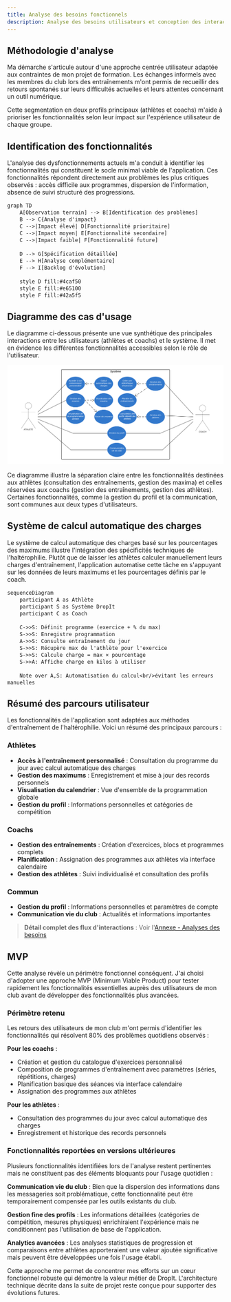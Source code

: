 ```yaml
---
title: Analyse des besoins fonctionnels
description: Analyse des besoins utilisateurs et conception des interactions pour DropIt
---
```


## Méthodologie d'analyse

Ma démarche s'articule autour d'une approche centrée utilisateur adaptée aux contraintes de mon projet de formation. Les échanges informels avec les membres du club lors des entraînements m'ont permis de recueillir des retours spontanés sur leurs difficultés actuelles et leurs attentes concernant un outil numérique.

Cette segmentation en deux profils principaux (athlètes et coachs) m'aide à prioriser les fonctionnalités selon leur impact sur l'expérience utilisateur de chaque groupe.

## Identification des fonctionnalités

L'analyse des dysfonctionnements actuels m'a conduit à identifier les fonctionnalités qui constituent le socle minimal viable de l'application. Ces fonctionnalités répondent directement aux problèmes les plus critiques observés : accès difficile aux programmes, dispersion de l'information, absence de suivi structuré des progressions.

```mermaid
graph TD
    A[Observation terrain] --> B[Identification des problèmes]
    B --> C{Analyse d'impact}
    C -->|Impact élevé| D[Fonctionnalité prioritaire]
    C -->|Impact moyen| E[Fonctionnalité secondaire]
    C -->|Impact faible| F[Fonctionnalité future]
    
    D --> G[Spécification détaillée]
    E --> H[Analyse complémentaire]
    F --> I[Backlog d'évolution]
    
    style D fill:#4caf50
    style E fill:#e65100
    style F fill:#42a5f5
```

## Diagramme des cas d'usage

Le diagramme ci-dessous présente une vue synthétique des principales interactions entre les utilisateurs (athlètes et coachs) et le système. Il met en évidence les différentes fonctionnalités accessibles selon le rôle de l'utilisateur.

![Diagramme des cas d'usage](../../../assets/diagram-use-cases.png)

Ce diagramme illustre la séparation claire entre les fonctionnalités destinées aux athlètes (consultation des entraînements, gestion des maxima) et celles réservées aux coachs (gestion des entraînements, gestion des athlètes). Certaines fonctionnalités, comme la gestion du profil et la communication, sont communes aux deux types d'utilisateurs.

## Système de calcul automatique des charges

Le système de calcul automatique des charges basé sur les pourcentages des maximums illustre l'intégration des spécificités techniques de l'haltérophilie. Plutôt que de laisser les athlètes calculer manuellement leurs charges d'entraînement, l'application automatise cette tâche en s'appuyant sur les données de leurs maximums et les pourcentages définis par le coach.

```mermaid
sequenceDiagram
    participant A as Athlète
    participant S as Système DropIt
    participant C as Coach
    
    C->>S: Définit programme (exercice + % du max)
    S->>S: Enregistre programmation
    A->>S: Consulte entraînement du jour
    S->>S: Récupère max de l'athlète pour l'exercice
    S->>S: Calcule charge = max × pourcentage
    S->>A: Affiche charge en kilos à utiliser
    
    Note over A,S: Automatisation du calcul<br/>évitant les erreurs manuelles
```

## Résumé des parcours utilisateur

Les fonctionnalités de l'application sont adaptées aux méthodes d'entraînement de l'haltérophilie. Voici un résumé des principaux parcours :

### Athlètes
- **Accès à l'entraînement personnalisé** : Consultation du programme du jour avec calcul automatique des charges
- **Gestion des maximums** : Enregistrement et mise à jour des records personnels
- **Visualisation du calendrier** : Vue d'ensemble de la programmation globale
- **Gestion du profil** : Informations personnelles et catégories de compétition

### Coachs  
- **Gestion des entraînements** : Création d'exercices, blocs et programmes complets
- **Planification** : Assignation des programmes aux athlètes via interface calendaire
- **Gestion des athlètes** : Suivi individualisé et consultation des profils

### Commun
- **Gestion du profil** : Informations personnelles et paramètres de compte
- **Communication vie du club** : Actualités et informations importantes

> **Détail complet des flux d'interactions** : Voir l'[Annexe - Analyses des besoins](/annexes/analyses-besoins/)

## MVP

Cette analyse révèle un périmètre fonctionnel conséquent. J'ai choisi d'adopter une approche MVP (Minimum Viable Product) pour tester rapidement les fonctionnalités essentielles auprès des utilisateurs de mon club avant de développer des fonctionnalités plus avancées.

### Périmètre retenu

Les retours des utilisateurs de mon club m'ont permis d'identifier les fonctionnalités qui résolvent 80% des problèmes quotidiens observés :

**Pour les coachs** :
- Création et gestion du catalogue d'exercices personnalisé
- Composition de programmes d'entraînement avec paramètres (séries, répétitions, charges)
- Planification basique des séances via interface calendaire
- Assignation des programmes aux athlètes

**Pour les athlètes** :
- Consultation des programmes du jour avec calcul automatique des charges
- Enregistrement et historique des records personnels

### Fonctionnalités reportées en versions ultérieures

Plusieurs fonctionnalités identifiées lors de l'analyse restent pertinentes mais ne constituent pas des éléments bloquants pour l'usage quotidien :

**Communication vie du club** : Bien que la dispersion des informations dans les messageries soit problématique, cette fonctionnalité peut être temporairement compensée par les outils existants du club.

**Gestion fine des profils** : Les informations détaillées (catégories de compétition, mesures physiques) enrichiraient l'expérience mais ne conditionnent pas l'utilisation de base de l'application.

**Analytics avancées** : Les analyses statistiques de progression et comparaisons entre athlètes apporteraient une valeur ajoutée significative mais peuvent être développées une fois l'usage établi.

Cette approche me permet de concentrer mes efforts sur un cœur fonctionnel robuste qui démontre la valeur métier de DropIt. L'architecture technique décrite dans la suite de projet reste conçue pour supporter des évolutions futures.
